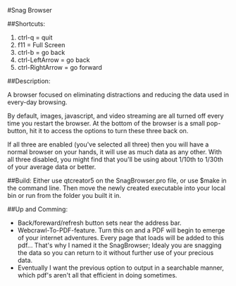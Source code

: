 #Snag Browser

##Shortcuts:
1. ctrl-q = quit
2. f11 = Full Screen
3. ctrl-b = go back
4. ctrl-LeftArrow = go back
5. ctrl-RightArrow = go forward

##Description:

A browser focused on eliminating distractions and reducing the data used in every-day browsing. 

By default, images, javascript, and video streaming are all turned off every time you restart the browser. At the bottom of the browser is a small pop-button, hit it to access the options to turn these three back on.

If all three are enabled (you've selected all three) then you will have a normal browser on your hands, it will use as much data as any other. With all three disabled, you might find that you'll be using about 1/10th to 1/30th of your average data or better.



##Build: 
Either use qtcreator5 on the SnagBrowser.pro file, or use $make in the command line.
Then move the newly created executable into your local bin or run from the folder you built it in.

##Up and Comming:
* Back/foreward/refresh button sets near the address bar.
* Webcrawl-To-PDF-feature. Turn this on and a PDF will begin to emerge of your internet adventures. Every page that loads will be added to this pdf... That's why I named it the SnagBrowser; Idealy you are snagging the data so you can return to it without further use of your precious data.
* Eventually I want the previous option to output in a searchable manner, which pdf's aren't all that efficient in doing sometimes.
